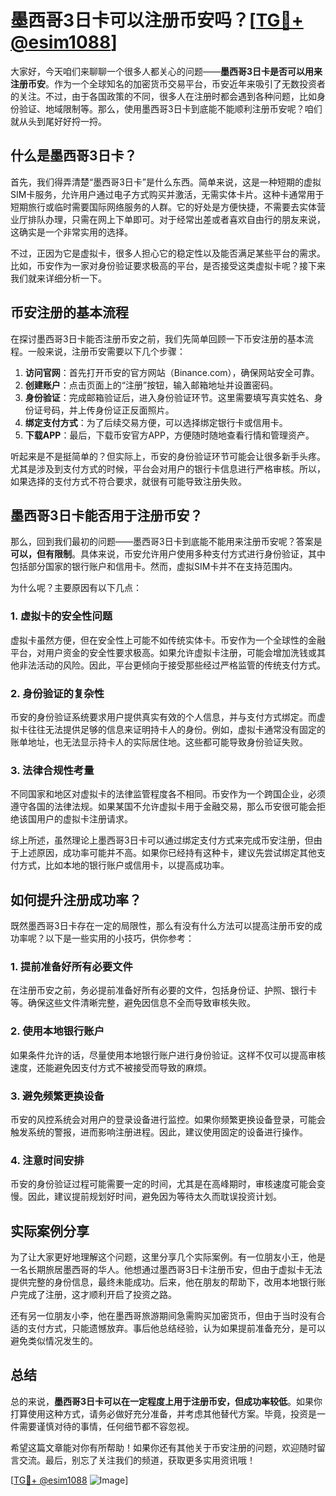 # 墨西哥3日卡可以注册币安吗？[[TG💪+ @esim1088](https://t.me/s/esim1088)]

大家好，今天咱们来聊聊一个很多人都关心的问题——**墨西哥3日卡是否可以用来注册币安**。作为一个全球知名的加密货币交易平台，币安近年来吸引了无数投资者的关注。不过，由于各国政策的不同，很多人在注册时都会遇到各种问题，比如身份验证、地域限制等。那么，使用墨西哥3日卡到底能不能顺利注册币安呢？咱们就从头到尾好好捋一捋。

## 什么是墨西哥3日卡？

首先，我们得弄清楚“墨西哥3日卡”是什么东西。简单来说，这是一种短期的虚拟SIM卡服务，允许用户通过电子方式购买并激活，无需实体卡片。这种卡通常用于短期旅行或临时需要国际网络服务的人群。它的好处是方便快捷，不需要去实体营业厅排队办理，只需在网上下单即可。对于经常出差或者喜欢自由行的朋友来说，这确实是一个非常实用的选择。

不过，正因为它是虚拟卡，很多人担心它的稳定性以及能否满足某些平台的需求。比如，币安作为一家对身份验证要求极高的平台，是否接受这类虚拟卡呢？接下来我们就来详细分析一下。

## 币安注册的基本流程

在探讨墨西哥3日卡能否注册币安之前，我们先简单回顾一下币安注册的基本流程。一般来说，注册币安需要以下几个步骤：

1. **访问官网**：首先打开币安的官方网站（Binance.com），确保网站安全可靠。
2. **创建账户**：点击页面上的“注册”按钮，输入邮箱地址并设置密码。
3. **身份验证**：完成邮箱验证后，进入身份验证环节。这里需要填写真实姓名、身份证号码，并上传身份证正反面照片。
4. **绑定支付方式**：为了后续交易方便，可以选择绑定银行卡或信用卡。
5. **下载APP**：最后，下载币安官方APP，方便随时随地查看行情和管理资产。

听起来是不是挺简单的？但实际上，币安的身份验证环节可能会让很多新手头疼。尤其是涉及到支付方式的时候，平台会对用户的银行卡信息进行严格审核。所以，如果选择的支付方式不符合要求，就很有可能导致注册失败。

## 墨西哥3日卡能否用于注册币安？

那么，回到我们最初的问题——墨西哥3日卡到底能不能用来注册币安呢？答案是**可以，但有限制**。具体来说，币安允许用户使用多种支付方式进行身份验证，其中包括部分国家的银行账户和信用卡。然而，虚拟SIM卡并不在支持范围内。

为什么呢？主要原因有以下几点：

### 1. 虚拟卡的安全性问题
虚拟卡虽然方便，但在安全性上可能不如传统实体卡。币安作为一个全球性的金融平台，对用户资金的安全性要求极高。如果允许虚拟卡注册，可能会增加洗钱或其他非法活动的风险。因此，平台更倾向于接受那些经过严格监管的传统支付方式。

### 2. 身份验证的复杂性
币安的身份验证系统要求用户提供真实有效的个人信息，并与支付方式绑定。而虚拟卡往往无法提供足够的信息来证明持卡人的身份。例如，虚拟卡通常没有固定的账单地址，也无法显示持卡人的实际居住地。这些都可能导致身份验证失败。

### 3. 法律合规性考量
不同国家和地区对虚拟卡的法律监管程度各不相同。币安作为一个跨国企业，必须遵守各国的法律法规。如果某国不允许虚拟卡用于金融交易，那么币安很可能会拒绝该国用户的虚拟卡注册请求。

综上所述，虽然理论上墨西哥3日卡可以通过绑定支付方式来完成币安注册，但由于上述原因，成功率可能并不高。如果你已经持有这种卡，建议先尝试绑定其他支付方式，比如本地的银行账户或信用卡，以提高成功率。

## 如何提升注册成功率？

既然墨西哥3日卡存在一定的局限性，那么有没有什么方法可以提高注册币安的成功率呢？以下是一些实用的小技巧，供你参考：

### 1. 提前准备好所有必要文件
在注册币安之前，务必提前准备好所有必要的文件，包括身份证、护照、银行卡等。确保这些文件清晰完整，避免因信息不全而导致审核失败。

### 2. 使用本地银行账户
如果条件允许的话，尽量使用本地银行账户进行身份验证。这样不仅可以提高审核速度，还能避免因支付方式不被接受而导致的麻烦。

### 3. 避免频繁更换设备
币安的风控系统会对用户的登录设备进行监控。如果你频繁更换设备登录，可能会触发系统的警报，进而影响注册进程。因此，建议使用固定的设备进行操作。

### 4. 注意时间安排
币安的身份验证过程可能需要一定的时间，尤其是在高峰期时，审核速度可能会变慢。因此，建议提前规划好时间，避免因为等待太久而耽误投资计划。

## 实际案例分享

为了让大家更好地理解这个问题，这里分享几个实际案例。有一位朋友小王，他是一名长期旅居墨西哥的华人。他想通过墨西哥3日卡注册币安，但由于虚拟卡无法提供完整的身份信息，最终未能成功。后来，他在朋友的帮助下，改用本地银行账户完成了注册，这才顺利开启了投资之路。

还有另一位朋友小李，他在墨西哥旅游期间急需购买加密货币，但由于当时没有合适的支付方式，只能遗憾放弃。事后他总结经验，认为如果提前准备充分，是可以避免类似情况发生的。

## 总结

总的来说，**墨西哥3日卡可以在一定程度上用于注册币安，但成功率较低**。如果你打算使用这种方式，请务必做好充分准备，并考虑其他替代方案。毕竟，投资是一件需要谨慎对待的事情，任何细节都不容忽视。

希望这篇文章能对你有所帮助！如果你还有其他关于币安注册的问题，欢迎随时留言交流。最后，别忘了关注我们的频道，获取更多实用资讯哦！

[[TG💪+ @esim1088](https://t.me/s/esim1088) ![Image](https://i.postimg.cc/4NQfJmqS/Snipaste-2025-05-13-00-14-12.png)]